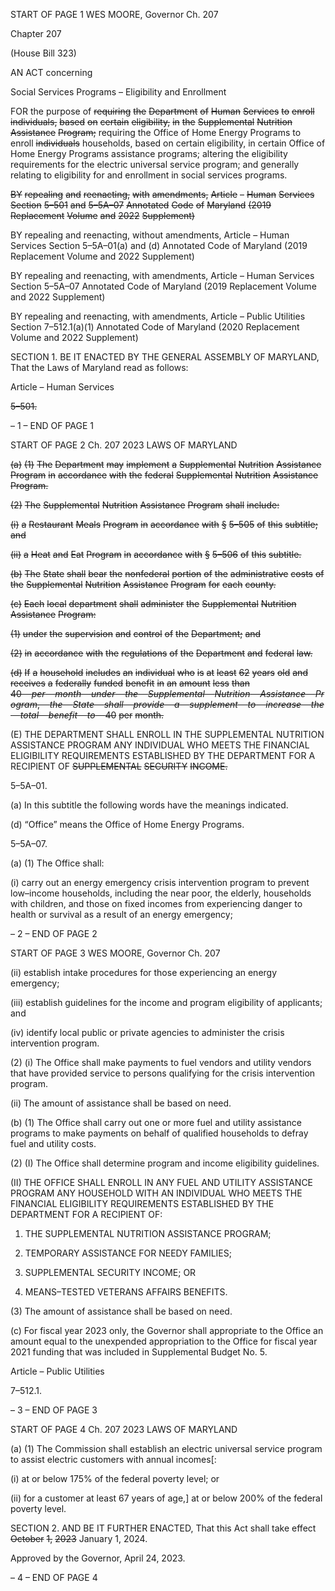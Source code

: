 START OF PAGE 1
WES MOORE, Governor Ch. 207

Chapter 207

(House Bill 323)

AN ACT concerning

Social Services Programs – Eligibility and Enrollment

FOR the purpose of ~~requiring~~ ~~the~~ ~~Department~~ ~~of~~ ~~Human~~ ~~Services~~ ~~to~~ ~~enroll~~ ~~individuals,~~
~~based~~ ~~on~~ ~~certain~~ ~~eligibility,~~ ~~in~~ ~~the~~ ~~Supplemental~~ ~~Nutrition~~ ~~Assistance~~ ~~Program;~~
requiring the Office of Home Energy Programs to enroll ~~individuals~~ households,
based on certain eligibility, in certain Office of Home Energy Programs assistance
programs; altering the eligibility requirements for the electric universal service
program; and generally relating to eligibility for and enrollment in social services
programs.

~~BY~~ ~~repealing~~ ~~and~~ ~~reenacting,~~ ~~with~~ ~~amendments,~~
~~Article~~ ~~–~~ ~~Human~~ ~~Services~~
~~Section~~ ~~5–501~~ ~~and~~ ~~5–5A–07~~
~~Annotated~~ ~~Code~~ ~~of~~ ~~Maryland~~
~~(2019~~ ~~Replacement~~ ~~Volume~~ ~~and~~ ~~2022~~ ~~Supplement)~~

BY repealing and reenacting, without amendments,
Article – Human Services
Section 5–5A–01(a) and (d)
Annotated Code of Maryland
(2019 Replacement Volume and 2022 Supplement)

BY repealing and reenacting, with amendments,
Article – Human Services
Section 5–5A–07
Annotated Code of Maryland
(2019 Replacement Volume and 2022 Supplement)

BY repealing and reenacting, with amendments,
Article – Public Utilities
Section 7–512.1(a)(1)
Annotated Code of Maryland
(2020 Replacement Volume and 2022 Supplement)

SECTION 1. BE IT ENACTED BY THE GENERAL ASSEMBLY OF MARYLAND,
That the Laws of Maryland read as follows:

Article – Human Services

~~5–501.~~

– 1 –
END OF PAGE 1

START OF PAGE 2
Ch. 207 2023 LAWS OF MARYLAND

~~(a)~~ ~~(1)~~ ~~The~~ ~~Department~~ ~~may~~ ~~implement~~ ~~a~~ ~~Supplemental~~ ~~Nutrition~~ ~~Assistance~~
~~Program~~ ~~in~~ ~~accordance~~ ~~with~~ ~~the~~ ~~federal~~ ~~Supplemental~~ ~~Nutrition~~ ~~Assistance~~ ~~Program.~~

~~(2)~~ ~~The~~ ~~Supplemental~~ ~~Nutrition~~ ~~Assistance~~ ~~Program~~ ~~shall~~ ~~include:~~

~~(i)~~ ~~a~~ ~~Restaurant~~ ~~Meals~~ ~~Program~~ ~~in~~ ~~accordance~~ ~~with~~ ~~§~~ ~~5–505~~ ~~of~~ ~~this~~
~~subtitle;~~ ~~and~~

~~(ii)~~ ~~a~~ ~~Heat~~ ~~and~~ ~~Eat~~ ~~Program~~ ~~in~~ ~~accordance~~ ~~with~~ ~~§~~ ~~5–506~~ ~~of~~ ~~this~~
~~subtitle.~~

~~(b)~~ ~~The~~ ~~State~~ ~~shall~~ ~~bear~~ ~~the~~ ~~nonfederal~~ ~~portion~~ ~~of~~ ~~the~~ ~~administrative~~ ~~costs~~ ~~of~~ ~~the~~
~~Supplemental~~ ~~Nutrition~~ ~~Assistance~~ ~~Program~~ ~~for~~ ~~each~~ ~~county.~~

~~(c)~~ ~~Each~~ ~~local~~ ~~department~~ ~~shall~~ ~~administer~~ ~~the~~ ~~Supplemental~~ ~~Nutrition~~
~~Assistance~~ ~~Program:~~

~~(1)~~ ~~under~~ ~~the~~ ~~supervision~~ ~~and~~ ~~control~~ ~~of~~ ~~the~~ ~~Department;~~ ~~and~~

~~(2)~~ ~~in~~ ~~accordance~~ ~~with~~ ~~the~~ ~~regulations~~ ~~of~~ ~~the~~ ~~Department~~ ~~and~~ ~~federal~~ ~~law.~~

~~(d)~~ ~~If~~ ~~a~~ ~~household~~ ~~includes~~ ~~an~~ ~~individual~~ ~~who~~ ~~is~~ ~~at~~ ~~least~~ ~~62~~ ~~years~~ ~~old~~ ~~and~~ ~~receives~~
~~a~~ ~~federally~~ ~~funded~~ ~~benefit~~ ~~in~~ ~~an~~ ~~amount~~ ~~less~~ ~~than~~ ~~$40~~ ~~per~~ ~~month~~ ~~under~~ ~~the~~ ~~Supplemental~~
~~Nutrition~~ ~~Assistance~~ ~~Program,~~ ~~the~~ ~~State~~ ~~shall~~ ~~provide~~ ~~a~~ ~~supplement~~ ~~to~~ ~~increase~~ ~~the~~ ~~total~~
~~benefit~~ ~~to~~ ~~$40~~ ~~per~~ ~~month.~~

(E) THE DEPARTMENT SHALL ENROLL IN THE SUPPLEMENTAL NUTRITION
ASSISTANCE PROGRAM ANY INDIVIDUAL WHO MEETS THE FINANCIAL ELIGIBILITY
REQUIREMENTS ESTABLISHED BY THE DEPARTMENT FOR A RECIPIENT OF
~~SUPPLEMENTAL~~ ~~SECURITY~~ ~~INCOME.~~

5–5A–01.

(a) In this subtitle the following words have the meanings indicated.

(d) “Office” means the Office of Home Energy Programs.

5–5A–07.

(a) (1) The Office shall:

(i) carry out an energy emergency crisis intervention program to
prevent low–income households, including the near poor, the elderly, households with
children, and those on fixed incomes from experiencing danger to health or survival as a
result of an energy emergency;

– 2 –
END OF PAGE 2

START OF PAGE 3
WES MOORE, Governor Ch. 207

(ii) establish intake procedures for those experiencing an energy
emergency;

(iii) establish guidelines for the income and program eligibility of
applicants; and

(iv) identify local public or private agencies to administer the crisis
intervention program.

(2) (i) The Office shall make payments to fuel vendors and utility
vendors that have provided service to persons qualifying for the crisis intervention
program.

(ii) The amount of assistance shall be based on need.

(b) (1) The Office shall carry out one or more fuel and utility assistance
programs to make payments on behalf of qualified households to defray fuel and utility
costs.

(2) (I) The Office shall determine program and income eligibility
guidelines.

(II) THE OFFICE SHALL ENROLL IN ANY FUEL AND UTILITY
ASSISTANCE PROGRAM ANY HOUSEHOLD WITH AN INDIVIDUAL WHO MEETS THE
FINANCIAL ELIGIBILITY REQUIREMENTS ESTABLISHED BY THE DEPARTMENT FOR A
RECIPIENT OF:

1. THE SUPPLEMENTAL NUTRITION ASSISTANCE
PROGRAM;

2. TEMPORARY ASSISTANCE FOR NEEDY FAMILIES;

3. SUPPLEMENTAL SECURITY INCOME; OR

4. MEANS–TESTED VETERANS AFFAIRS BENEFITS.

(3) The amount of assistance shall be based on need.

(c) For fiscal year 2023 only, the Governor shall appropriate to the Office an
amount equal to the unexpended appropriation to the Office for fiscal year 2021 funding
that was included in Supplemental Budget No. 5.

Article – Public Utilities

7–512.1.

– 3 –
END OF PAGE 3

START OF PAGE 4
Ch. 207 2023 LAWS OF MARYLAND

(a) (1) The Commission shall establish an electric universal service program
to assist electric customers with annual incomes[:

(i) at or below 175% of the federal poverty level; or

(ii) for a customer at least 67 years of age,] at or below 200% of the
federal poverty level.

SECTION 2. AND BE IT FURTHER ENACTED, That this Act shall take effect
~~October~~ ~~1,~~ ~~2023~~ January 1, 2024.

Approved by the Governor, April 24, 2023.

– 4 –
END OF PAGE 4